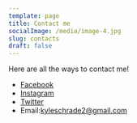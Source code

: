 ```yaml
---
template: page
title: Contact me
socialImage: /media/image-4.jpg
slug: contacts
draft: false
---
```

Here are all the ways to contact me!

* [Facebook](https://www.facebook.com/KyleSchrade) 
* [Instagram](https://www.instagram.com/kyleschrade) 
* [Twitter](https://twitter.com/NotKyleSchrade)
* Email:kyleschrade2@gmail.com